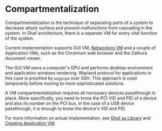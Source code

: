 <!--
    Copyright 2022-2023 TII (SSRC) and the Ghaf contributors
    SPDX-License-Identifier: CC-BY-SA-4.0
-->

# Compartmentalization

Compartmentalization is the technique of separating parts of a system to decrease attack surface and prevent malfunctions from cascading in the system. In Ghaf architecture, there is a separate VM for every vital function of the system.

Current implementation supports GUI VM, [Networking VM](../architecture/adr/netvm.md) and a couple of Application VMs, such as the Chromium web browser and the Zathura document viewer.

The GUI VM owns a computer's GPU and performs desktop environment and application windows rendering. Wayland protocol for applications in this case is proxified by `waypipe` over SSH. This approach is used temporarily before moving to more sophisticated solutions.

A VM compartmentalization requires all necessary devices passthrough in place. More specifically, you need to know the PCI VID and PID of a device and also its number on the PCI bus. In the case of a USB device passthrough, it is enough to know the device's VID and PID.

For more information on actual implementation, see [Ghaf as Library](../ref_impl/ghaf-based-project.md) and [Creating Application VM](../ref_impl/creating_appvm.md).